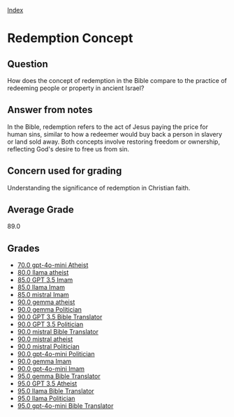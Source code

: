 
[Index](../../index.md)
# Redemption Concept
## Question
How does the concept of redemption in the Bible compare to the practice of redeeming people or property in ancient Israel?

## Answer from notes
In the Bible, redemption refers to the act of Jesus paying the price for human sins, similar to how a redeemer would buy back a person in slavery or land sold away. Both concepts involve restoring freedom or ownership, reflecting God's desire to free us from sin.

## Concern used for grading
Understanding the significance of redemption in Christian faith.

## Average Grade
89.0

## Grades
 * [70.0 gpt-4o-mini Atheist](../answers/gpt-4o-mini_Atheist/Redemption_Concept.md)
 * [80.0 llama atheist](../answers/llama_atheist/Redemption_Concept.md)
 * [85.0 GPT 3.5 Imam](../answers/GPT_3.5_Imam/Redemption_Concept.md)
 * [85.0 llama Imam](../answers/llama_Imam/Redemption_Concept.md)
 * [85.0 mistral Imam](../answers/mistral_Imam/Redemption_Concept.md)
 * [90.0 gemma atheist](../answers/gemma_atheist/Redemption_Concept.md)
 * [90.0 gemma Politician](../answers/gemma_Politician/Redemption_Concept.md)
 * [90.0 GPT 3.5 Bible Translator](../answers/GPT_3.5_Bible_Translator/Redemption_Concept.md)
 * [90.0 GPT 3.5 Politician](../answers/GPT_3.5_Politician/Redemption_Concept.md)
 * [90.0 mistral Bible Translator](../answers/mistral_Bible_Translator/Redemption_Concept.md)
 * [90.0 mistral atheist](../answers/mistral_atheist/Redemption_Concept.md)
 * [90.0 mistral Politician](../answers/mistral_Politician/Redemption_Concept.md)
 * [90.0 gpt-4o-mini Politician](../answers/gpt-4o-mini_Politician/Redemption_Concept.md)
 * [90.0 gemma Imam](../answers/gemma_Imam/Redemption_Concept.md)
 * [90.0 gpt-4o-mini Imam](../answers/gpt-4o-mini_Imam/Redemption_Concept.md)
 * [95.0 gemma Bible Translator](../answers/gemma_Bible_Translator/Redemption_Concept.md)
 * [95.0 GPT 3.5 Atheist](../answers/GPT_3.5_Atheist/Redemption_Concept.md)
 * [95.0 llama Bible Translator](../answers/llama_Bible_Translator/Redemption_Concept.md)
 * [95.0 llama Politician](../answers/llama_Politician/Redemption_Concept.md)
 * [95.0 gpt-4o-mini Bible Translator](../answers/gpt-4o-mini_Bible_Translator/Redemption_Concept.md)
